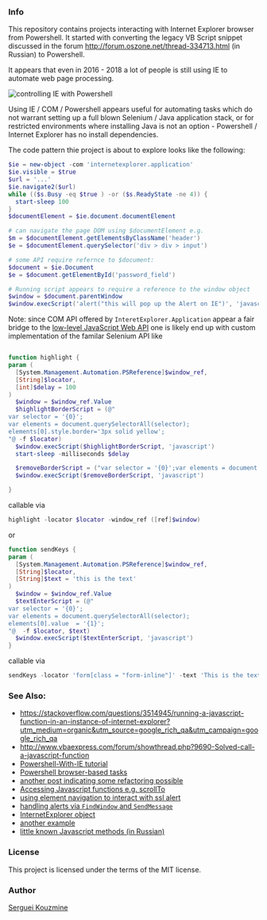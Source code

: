 ### Info

This repository contains projects interacting with Internet Explorer browser from Powershell.
It started with converting the legacy VB Script snippet discussed
in the forum  http://forum.oszone.net/thread-334713.html (in Russian) to Powershell.

It appears that even in 2016 - 2018 a lot of people is still using IE to automate web page processing.

![controlling IE with Powershell](https://github.com/sergueik/powershell_internetexplorer_application/blob/screenshots/capture.png)

Using IE / COM / Powershell appears useful for automating tasks which do not warrant setting up a full blown
Selenium / Java application stack, or for restricted environments where installing Java is not an option - Powershell / Internet Explorer has no install dependencies.

The code pattern thie project is about to explore looks like the following:
```powershell
$ie = new-object -com 'internetexplorer.application'
$ie.visible = $true
$url = '...'
$ie.navigate2($url)
while (($s.Busy -eq $true ) -or ($s.ReadyState -ne 4)) {
  start-sleep 100
}
$documentElement = $ie.document.documentElement

# can navigate the page DOM using $documentElement e.g.
$m = $documentElement.getElementsByClassName('header')
$e = $documentElement.querySelector('div > div > input')

# some API require refernce to $document:
$document = $ie.Document
$e = $document.getElementById('password_field')

# Running script appears to require a reference to the window object
$window = $document.parentWindow
$window.execScript('alert("this will pop up the Alert on IE")', 'javascript')
```
Note: since COM API offered by `InteretExplorer.Application` appear a fair bridge to the [low-level JavaScript Web API](https://developer.mozilla.org/en-US/docs/Web/API)
one is likely end up with custom implementation of the familar Selenium API like
```powershell

function highlight {
param (
  [System.Management.Automation.PSReference]$window_ref,
  [String]$locator,
  [int]$delay = 100
)
  $window = $window_ref.Value
  $highlightBorderScript = (@"
var selector = '{0}';
var elements = document.querySelectorAll(selector);
elements[0].style.border='3px solid yellow';
"@ -f $locator)
  $window.execScript($highlightBorderScript, 'javascript')
  start-sleep -milliseconds $delay

  $removeBorderScript = ("var selector = '{0}';var elements = document.querySelectorAll(selector);elements[0].style.border='';"  -f $locator)
  $window.execScript($removeBorderScript, 'javascript')

}

```
callable via
```powershell
highlight -locator $locator -window_ref ([ref]$window)
```

or
```powershell
function sendKeys {
param (
  [System.Management.Automation.PSReference]$window_ref,
  [String]$locator,
  [String]$text = 'this is the text'
)
  $window = $window_ref.Value
  $textEnterScript = (@"
var selector = '{0}';
var elements = document.querySelectorAll(selector);
elements[0].value  = '{1}';
"@  -f $locator, $text)
  $window.execScript($textEnterScript, 'javascript')
}
```
callable via
```powershell
sendKeys -locator 'form[class = "form-inline"]' -text 'This is the text to input' -window_ref ([ref]$window)
```
### See Also:

  * https://stackoverflow.com/questions/3514945/running-a-javascript-function-in-an-instance-of-internet-explorer?utm_medium=organic&utm_source=google_rich_qa&utm_campaign=google_rich_qa
  * http://www.vbaexpress.com/forum/showthread.php?9690-Solved-call-a-javascript-function
  * [Powershell-With-IE tutorial](http://powershelltutorial.net/technology/Powershell-With-IE)
  * [Powershell browser-based tasks](https://westerndevs.com/simple-powershell-automation-browser-based-tasks/)
  * [another post indicating some refactoring possible](https://www.gngrninja.com/script-ninja/2016/9/25/powershell-getting-started-controlling-internet-explorer)
  * [Accessing Javascript functions e.g. scrollTo](https://geekeefy.wordpress.com/2017/09/07/tip-scrolling-internet-explorer-with-powershell/)
  * [using element navigation to interact with ssl alert](https://www.kiloroot.com/powershell-script-to-open-a-web-page-and-bypass-ssl-certificate-errors-2/)
  * [handling alerts via `FindWindow` and `SendMessage`](https://social.technet.microsoft.com/Forums/ie/en-US/d1a556b7-54db-4513-bafd-f16ed000f9ac/vba-to-dismiss-an-ie8-or-ie9-message-from-webpage-popup-window?forum=ieitprocurrentver)
  * [InternetExplorer object](https://msdn.microsoft.com/en-us/ie/aa752084(v=vs.94))
  * [another example](https://www.gngrninja.com/script-ninja/2016/9/25/powershell-getting-started-controlling-internet-explorer)
  * [little known Javascript methods (in Russian)](https://jsonplaceholder.typicode.com/comments?postId=200)

### License
This project is licensed under the terms of the MIT license.

### Author
[Serguei Kouzmine](kouzmine_serguei@yahoo.com)
